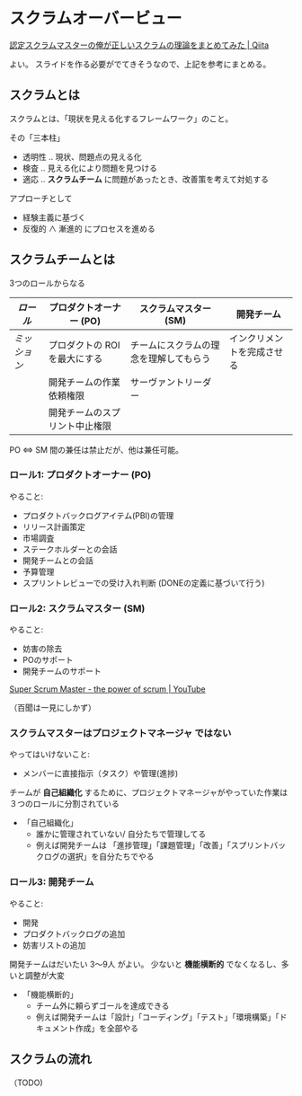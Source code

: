 # スクラムオーバービュー

[認定スクラムマスターの俺が正しいスクラムの理論をまとめてみた | Qiita](https://qiita.com/gold-kou/items/90ba982a14ca79d843c9)

よい。
スライドを作る必要がでてきそうなので、上記を参考にまとめる。

## スクラムとは

スクラムとは、「現状を見える化するフレームワーク」のこと。

その「三本柱」

* 透明性 .. 現状、問題点の見える化
* 検査   .. 見える化により問題を見つける
* 適応   .. **スクラムチーム** に問題があったとき、改善策を考えて対処する

アプローチとして

* 経験主義に基づく
* 反復的 ∧ 漸進的 にプロセスを進める


## スクラムチームとは

3つのロールからなる

| _ロール_     | プロダクトオーナー (PO)        | スクラムマスター (SM)                  | 開発チーム                 |
|--------------|--------------------------------|----------------------------------------|----------------------------|
| _ミッション_ | プロダクトの ROIを最大にする   | チームにスクラムの理念を理解してもらう | インクリメントを完成させる |
|              | 開発チームの作業依頼権限       | サーヴァントリーダー                   |                            |
|              | 開発チームのスプリント中止権限 |                                        |                            |

PO <=> SM 間の兼任は禁止だが、他は兼任可能。


### ロール1: プロダクトオーナー (PO)

やること:

* プロダクトバックログアイテム(PBI)の管理
* リリース計画策定
* 市場調査
* ステークホルダーとの会話
* 開発チームとの会話
* 予算管理
* スプリントレビューでの受け入れ判断 (DONEの定義に基づいて行う)


### ロール2: スクラムマスター (SM)

やること:

* 妨害の除去
* POのサポート
* 開発チームのサポート

[Super Scrum Master - the power of scrum | YouTube](https://www.youtube.com/watch?v=NcWDx-XXISY)

（百聞は一見にしかず）


### スクラムマスターはプロジェクトマネージャ **ではない**

やってはいけないこと:

* メンバーに直接指示（タスク）や管理(進捗)

チームが **自己組織化** するために、プロジェクトマネージャがやっていた作業は
３つのロールに分割されている

* 「自己組織化」
    * 誰かに管理されていない/ 自分たちで管理してる
    * 例えば開発チームは 「進捗管理」「課題管理」「改善」「スプリントバックログの選択」を自分たちでやる


### ロール3: 開発チーム

やること:

* 開発
* プロダクトバックログの追加
* 妨害リストの追加

開発チームはだいたい 3〜9人 がよい。
少ないと **機能横断的** でなくなるし、多いと調整が大変

* 「機能横断的」
    * チーム外に頼らずゴールを達成できる
    * 例えば開発チームは「設計」「コーディング」「テスト」「環境構築」「ドキュメント作成」を全部やる

## スクラムの流れ

（TODO)
